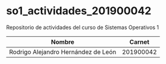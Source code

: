 # so1_actividades_201900042
Repositorio de actividades del curso de Sistemas Operativos 1

|Nombre|Carnet|
|------|------|
|Rodrigo Alejandro Hernández de León|201900042|